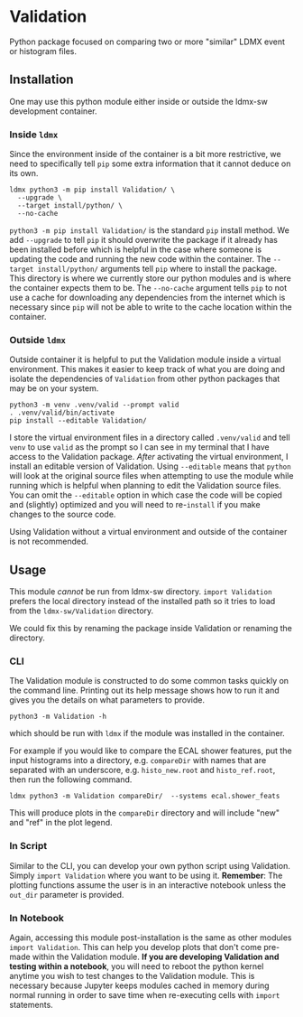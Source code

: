 # Validation

Python package focused on comparing two or more "similar" LDMX event or histogram files.

## Installation
One may use this python module either inside or outside the ldmx-sw development container.

### Inside `ldmx`
Since the environment inside of the container is a bit more restrictive, we need to 
specifically tell `pip` some extra information that it cannot deduce on its own.
```
ldmx python3 -m pip install Validation/ \
  --upgrade \
  --target install/python/ \
  --no-cache
```
`python3 -m pip install Validation/` is the standard `pip` install method.
We add `--upgrade` to tell `pip` it should overwrite the package if it already has been
installed before which is helpful in the case where someone is updating the code and running
the new code within the container. The `--target install/python/` arguments tell `pip`
where to install the package. This directory is where we currently store our python modules
and is where the container expects them to be. The `--no-cache` argument tells `pip` to
not use a cache for downloading any dependencies from the internet which is necessary since
`pip` will not be able to write to the cache location within the container.

### Outside `ldmx`
Outside container it is helpful to put the Validation module inside a virtual environment.
This makes it easier to keep track of what you are doing and isolate the dependencies of `Validation`
from other python packages that may be on your system.
```
python3 -m venv .venv/valid --prompt valid
. .venv/valid/bin/activate
pip install --editable Validation/
```
I store the virtual environment files in a directory called `.venv/valid` and tell `venv` to use
`valid` as the prompt so I can see in my terminal that I have access to the Validation package.
_After_ activating the virtual environment, I install an editable version of Validation.
Using `--editable` means that `python` will look at the original source files when attempting to
use the module while running which is helpful when planning to edit the Validation source files.
You can omit the `--editable` option in which case the code will be copied and (slightly) optimized
and you will need to re-`install` if you make changes to the source code.

Using Validation without a virtual environment and outside of the container is not recommended.


## Usage
This module _cannot_ be run from ldmx-sw directory.
`import Validation` prefers the local directory instead of the installed path so it tries to
load from the `ldmx-sw/Validation` directory.

We could fix this by renaming the package inside Validation or renaming the directory.

### CLI
The Validation module is constructed to do some common tasks quickly on the command line.
Printing out its help message shows how to run it and gives you the details on what
parameters to provide.
```
python3 -m Validation -h
```
which should be run with `ldmx` if the module was installed in the container.

For example if you would like to compare the ECAL shower features, put the input histograms into a directory, 
e.g. `compareDir` with names that are separated with an underscore, e.g. `histo_new.root` and `histo_ref.root`,
then run the following command.
```
ldmx python3 -m Validation compareDir/  --systems ecal.shower_feats
```
This will produce plots in the `compareDir` directory and will include "new" and "ref" in the plot legend.

### In Script
Similar to the CLI, you can develop your own python script using Validation.
Simply `import Validation` where you want to be using it.
**Remember**: The plotting functions assume the user is in an interactive notebook
unless the `out_dir` parameter is provided.

### In Notebook
Again, accessing this module post-installation is the same as other modules `import Validation`.
This can help you develop plots that don't come pre-made within the Validation module.
**If you are developing Validation and testing within a notebook**, you will need to reboot
the python kernel anytime you wish to test changes to the Validation module. This is necessary
because Jupyter keeps modules cached in memory during normal running in order to save time
when re-executing cells with `import` statements.
